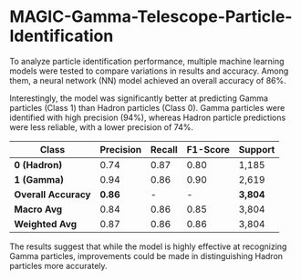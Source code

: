 # MAGIC-Gamma-Telescope-Particle-Identification

To analyze particle identification performance, multiple machine learning models were tested to compare variations in results and accuracy. Among them, a neural network (NN) model achieved an overall accuracy of 86%.

Interestingly, the model was significantly better at predicting Gamma particles (Class 1) than Hadron particles (Class 0). Gamma particles were identified with high precision (94%), whereas Hadron particle predictions were less reliable, with a lower precision of 74%.

| Class  | Precision | Recall | F1-Score | Support |
|--------|-----------|--------|----------|---------|
| **0 (Hadron)** | 0.74 | 0.87 | 0.80 | 1,185 |
| **1 (Gamma)**  | 0.94 | 0.86 | 0.90 | 2,619 |
| **Overall Accuracy** | **0.86** | - | - | **3,804** |
| **Macro Avg** | 0.84 | 0.86 | 0.85 | 3,804 |
| **Weighted Avg** | 0.87 | 0.86 | 0.86 | 3,804 |

The results suggest that while the model is highly effective at recognizing Gamma particles, improvements could be made in distinguishing Hadron particles more accurately.
